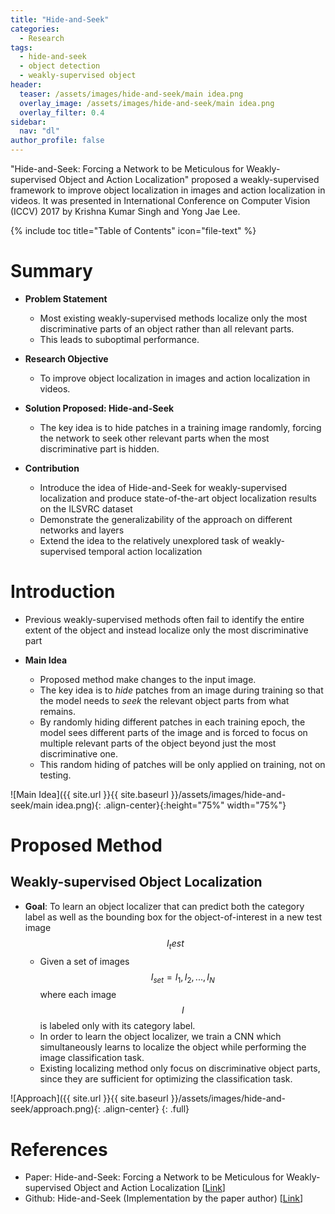 ```yaml
---
title: "Hide-and-Seek"
categories:
  - Research
tags:
  - hide-and-seek
  - object detection
  - weakly-supervised object
header:
  teaser: /assets/images/hide-and-seek/main idea.png
  overlay_image: /assets/images/hide-and-seek/main idea.png
  overlay_filter: 0.4
sidebar:
  nav: "dl"
author_profile: false
---
```


"Hide-and-Seek: Forcing a Network to be Meticulous for Weakly-supervised Object and Action Localization" proposed a weakly-supervised framework to improve object localization in images and action localization in videos.
It was presented in International Conference on Computer Vision (ICCV) 2017 by Krishna Kumar Singh and Yong Jae Lee.

{% include toc title="Table of Contents" icon="file-text" %}

# Summary
- **Problem Statement**
  - Most existing weakly-supervised methods localize only the most discriminative parts of an object rather than all relevant parts.
  - This leads to suboptimal performance.
  
- **Research Objective**
  - To improve object localization in images and action localization in videos.

- **Solution Proposed: Hide-and-Seek**
  - The key idea is to hide patches in a training image randomly, forcing the network to seek other relevant parts when the most discriminative part is hidden.
  
- **Contribution**
  - Introduce the idea of Hide-and-Seek for weakly-supervised localization and produce state-of-the-art object localization results on the ILSVRC dataset
  - Demonstrate the generalizability of the approach on different networks and layers
  - Extend the idea to the relatively unexplored task of weakly-supervised temporal action localization  

# Introduction
- Previous weakly-supervised methods often fail to identify the entire extent of the object and instead localize only the most discriminative part

- **Main Idea**
  - Proposed method make changes to the input image.
  - The key idea is to *hide* patches from an image during training so that the model needs to *seek* the relevant object parts from what remains.
  - By randomly hiding different patches in each training epoch, the model sees different parts of the image
  and is forced to focus on multiple relevant parts of the object beyond just the most discriminative one.
  - This random hiding of patches will be only applied on training, not on testing. 

![Main Idea]({{ site.url }}{{ site.baseurl }}/assets/images/hide-and-seek/main idea.png){: .align-center}{:height="75%" width="75%"}

# Proposed Method
## Weakly-supervised Object Localization
- **Goal**: To learn an object localizer that can predict both the category label as well as the bounding box for the object-of-interest in a new test image $$I_test$$
  - Given a set of images $$I_{set}={I_1, I_2, ..., I_N}$$ where each image $$I$$ is labeled only with its category label.
  - In order to learn the object localizer, we train a CNN which simultaneously learns to localize the object while performing the image classification task.
  - Existing localizing method only focus on discriminative object parts, since they are sufficient for optimizing the classification task.




![Approach]({{ site.url }}{{ site.baseurl }}/assets/images/hide-and-seek/approach.png){: .align-center}
{: .full}

# References
- Paper: Hide-and-Seek: Forcing a Network to be Meticulous for Weakly-supervised Object and Action Localization [[Link](https://arxiv.org/abs/1704.04232)]
- Github: Hide-and-Seek (Implementation by the paper author) [[Link](https://github.com/kkanshul/Hide-and-Seek)]
